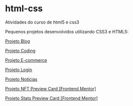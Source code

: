 # html-css
 Atividades do curso de html5 e css3

Pequenos projetos desenvolvidos utilizando CSS3 e HTML5:

<a href="https://marcelo-souto.github.io/html-css/projetos/projeto-blog/index.html">Projeto Blog</a>

<a href="https://marcelo-souto.github.io/html-css/projetos/projeto-coding/index.html">Projeto Coding</a>

<a href="https://marcelo-souto.github.io/html-css/projetos/projeto-ecommerce/index.html">Projeto E-commerce</a>

<a href="https://marcelo-souto.github.io/html-css/projetos/projeto-login/page01.html">Projeto Login</a>

<a href="https://marcelo-souto.github.io/html-css/projetos/projeto-noticias/index.html">Projeto Notícias</a>

<a href="https://marcelo-souto.github.io/html-css/projetos/projeto-nft-preview-card-component-main/index.html">Projeto NFT Preview Card [Frontend Mentor]</a>

<a href="https://marcelo-souto.github.io/html-css/projetos/projeto-stats-preview-card-component-main/index.html">Projeto Stats Preview Card [Frontend Mentor]</a>